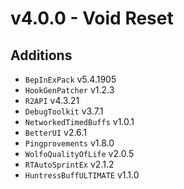 # v4.0.0 - Void Reset
## Additions
- `BepInExPack` v5.4.1905
- `HookGenPatcher` v1.2.3
- `R2API` v4.3.21
- `DebugToolkit` v3.7.1
- `NetworkedTimedBuffs` v1.0.1
- `BetterUI` v2.6.1
- `Pingprovements` v1.8.0
- `WolfoQualityOfLife` v2.0.5
- `RTAutoSprintEx` v2.1.2
- `HuntressBuffULTIMATE` v1.1.0

